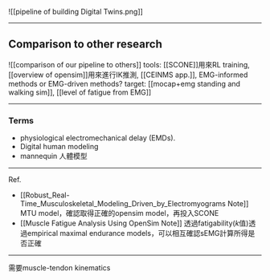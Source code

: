 ![[pipeline of building Digital Twins.png]]

---
## Comparison to other research
![[comparison of our pipeline to others]]
tools: [[SCONE]]用來RL training, [[overview of opensim]]用來進行IK推測, [[CEINMS app.]], EMG-informed methods or EMG-driven methods?
target: [[mocap+emg standing and walking sim]], [[level of fatigue from EMG]]

---
### Terms
- physiological electromechanical delay (EMDs).
- Digital human modeling
- mannequin 人體模型

---
Ref.
- [[Robust_Real-Time_Musculoskeletal_Modeling_Driven_by_Electromyograms Note]] MTU model，確認取得正確的opensim model，再投入SCONE
- [[Muscle Fatigue Analysis Using OpenSim Note]] 透過fatigability($k$值)透過empirical maximal endurance models，可以相互確認sEMG計算所得是否正確

---


需要muscle-tendon kinematics
